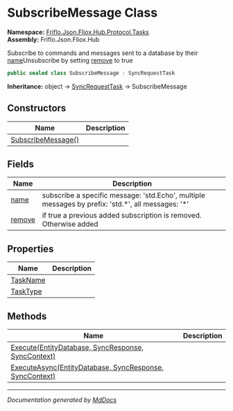 ﻿<!--  
  <auto-generated>   
    The contents of this file were generated by a tool.  
    Changes to this file may be list if the file is regenerated  
  </auto-generated>   
-->

# SubscribeMessage Class

**Namespace:** [Friflo.Json.Fliox.Hub.Protocol.Tasks](../index.md)  
**Assembly:** Friflo.Json.Fliox.Hub

Subscribe to commands and messages sent to a database by their [name](fields/name.md)Unsubscribe by setting [remove](fields/remove.md) to true 

```csharp
public sealed class SubscribeMessage : SyncRequestTask
```

**Inheritance:** object → [SyncRequestTask](../SyncRequestTask/index.md) → SubscribeMessage

## Constructors

| Name                                        | Description |
| ------------------------------------------- | ----------- |
| [SubscribeMessage()](constructors/index.md) |             |

## Fields

| Name                       | Description                                                                                         |
| -------------------------- | --------------------------------------------------------------------------------------------------- |
| [name](fields/name.md)     | subscribe a specific message: 'std.Echo', multiple messages by prefix: 'std.\*', all messages: '\*' |
| [remove](fields/remove.md) | if true a previous added subscription is removed. Otherwise added                                   |

## Properties

| Name                               | Description |
| ---------------------------------- | ----------- |
| [TaskName](properties/TaskName.md) |             |
| [TaskType](properties/TaskType.md) |             |

## Methods

| Name                                                                               | Description |
| ---------------------------------------------------------------------------------- | ----------- |
| [Execute(EntityDatabase, SyncResponse, SyncContext)](methods/Execute.md)           |             |
| [ExecuteAsync(EntityDatabase, SyncResponse, SyncContext)](methods/ExecuteAsync.md) |             |

___

*Documentation generated by [MdDocs](https://github.com/ap0llo/mddocs)*
